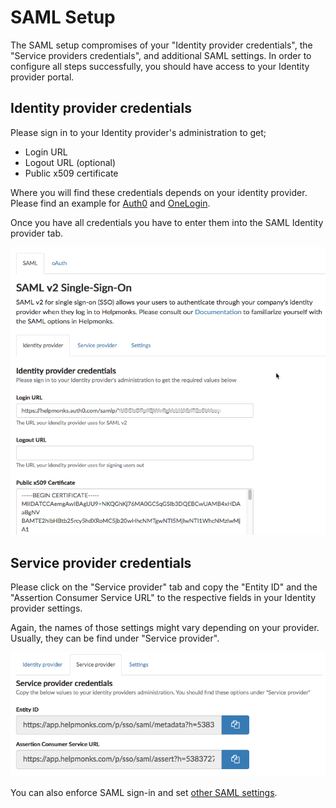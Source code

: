 # SAML Setup

The SAML setup compromises of your "Identity provider credentials", the "Service providers credentials", and additional SAML settings. In order to configure all steps successfully, you should have access to your Identity provider portal.

## Identity provider credentials

Please sign in to your Identity provider's administration to get;

- Login URL
- Logout URL (optional)
- Public x509 certificate

Where you will find these credentials depends on your identity provider. Please find an example for [Auth0](/saml/example_auth0/) and [OneLogin](/saml/example_onelogin/).

Once you have all credentials you have to enter them into the SAML Identity provider tab.

![](/images/sso_saml_idp.png)

## Service provider credentials

Please click on the "Service provider" tab and copy the "Entity ID" and the "Assertion Consumer Service URL" to the respective fields in your Identity provider settings.

Again, the names of those settings might vary depending on your provider. Usually, they can be find under "Service provider".

![](/images/sso_saml_sp.png)

You can also enforce SAML sign-in and set [other SAML settings](/saml/settings/).